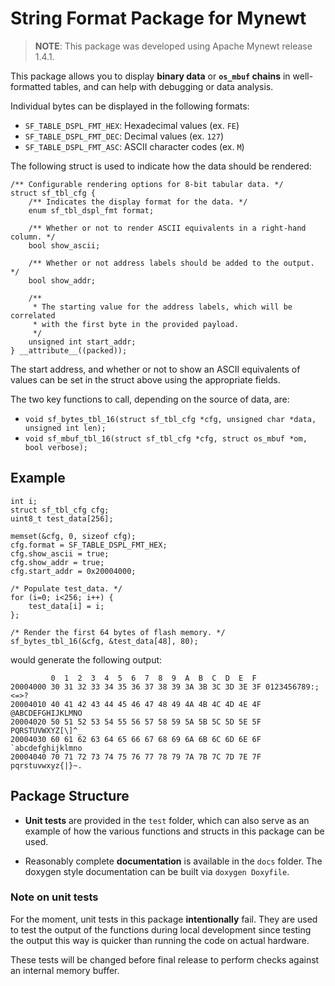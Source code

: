 String Format Package for Mynewt
================================

> **NOTE**: This package was developed using Apache Mynewt release 1.4.1.

This package allows you to display **binary data** or **`os_mbuf` chains** in
well-formatted tables, and can help with debugging or data analysis.

Individual bytes can be displayed in the following formats:

* `SF_TABLE_DSPL_FMT_HEX`: Hexadecimal values (ex. `FE`)
* `SF_TABLE_DSPL_FMT_DEC`: Decimal values (ex. `127`)
* `SF_TABLE_DSPL_FMT_ASC`: ASCII character codes (ex. `M`)

The following struct is used to indicate how the data should be rendered:

```
/** Configurable rendering options for 8-bit tabular data. */
struct sf_tbl_cfg {
    /** Indicates the display format for the data. */
    enum sf_tbl_dspl_fmt format;

    /** Whether or not to render ASCII equivalents in a right-hand column. */
    bool show_ascii;

    /** Whether or not address labels should be added to the output. */
    bool show_addr;

    /**
     * The starting value for the address labels, which will be correlated
     * with the first byte in the provided payload.
     */
    unsigned int start_addr;
} __attribute__((packed));
```

The start address, and whether or not to show an ASCII equivalents of values
can be set in the struct above using the appropriate fields.

The two key functions to call, depending on the source of data, are:

* `void sf_bytes_tbl_16(struct sf_tbl_cfg *cfg, unsigned char *data,
   unsigned int len);`
* `void sf_mbuf_tbl_16(struct sf_tbl_cfg *cfg, struct os_mbuf *om,
   bool verbose);`

## Example

```
int i;
struct sf_tbl_cfg cfg;
uint8_t test_data[256];

memset(&cfg, 0, sizeof cfg);
cfg.format = SF_TABLE_DSPL_FMT_HEX;
cfg.show_ascii = true;
cfg.show_addr = true;
cfg.start_addr = 0x20004000;

/* Populate test_data. */
for (i=0; i<256; i++) {
    test_data[i] = i;
};

/* Render the first 64 bytes of flash memory. */
sf_bytes_tbl_16(&cfg, &test_data[48], 80);
```

would generate the following output:

```
         0  1  2  3  4  5  6  7  8  9  A  B  C  D  E  F
20004000 30 31 32 33 34 35 36 37 38 39 3A 3B 3C 3D 3E 3F 0123456789:;<=>?
20004010 40 41 42 43 44 45 46 47 48 49 4A 4B 4C 4D 4E 4F @ABCDEFGHIJKLMNO
20004020 50 51 52 53 54 55 56 57 58 59 5A 5B 5C 5D 5E 5F PQRSTUVWXYZ[\]^_
20004030 60 61 62 63 64 65 66 67 68 69 6A 6B 6C 6D 6E 6F `abcdefghijklmno
20004040 70 71 72 73 74 75 76 77 78 79 7A 7B 7C 7D 7E 7F pqrstuvwxyz{|}~.
```

## Package Structure

- **Unit tests** are provided in the `test` folder, which can also
serve as an example of how the various functions and structs in this package
can be used.

- Reasonably complete **documentation** is available in the `docs` folder. The
doxygen style documentation can be built via `doxygen Doxyfile`.

### Note on unit tests

For the moment, unit tests in this package **intentionally** fail. They are
used to test the output of the functions during local development since
testing the output this way is quicker than running the code on actual hardware.

These tests will be changed before final release to perform checks against an
internal memory buffer.
